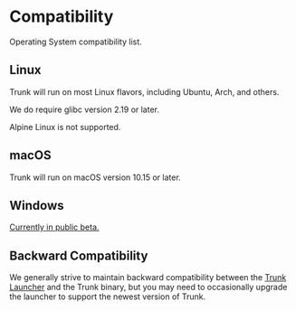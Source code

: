 # Compatibility

Operating System compatibility list.

## Linux

Trunk will run on most Linux flavors, including Ubuntu, Arch, and others.

We do require glibc version 2.19 or later.

Alpine Linux is not supported.

## macOS

Trunk will run on macOS version 10.15 or later.

## Windows

[Currently in public beta.](https://docs.trunk.io/check/advanced-setup/cli/windows-beta)

## Backward Compatibility

We generally strive to maintain backward compatibility between the [Trunk Launcher](https://docs.trunk.io/check/reference/components#trunk-launcher) and the Trunk binary, but you may need to occasionally upgrade the launcher to support the newest version of Trunk.
